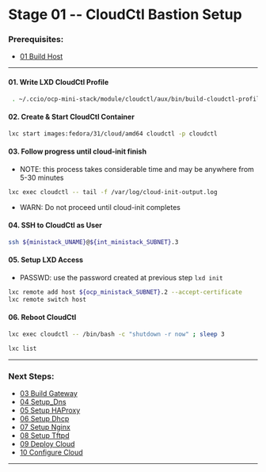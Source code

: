 # Stage 01 -- CloudCtl Bastion Setup

### Prerequisites:
  + [01 Build Host]
    
--------------------------------------------------------------------------------
#### 01\. Write LXD CloudCtl Profile
```sh
 . ~/.ccio/ocp-mini-stack/module/cloudctl/aux/bin/build-cloudctl-profile
```
#### 02\. Create & Start CloudCtl Container
```sh
lxc start images:fedora/31/cloud/amd64 cloudctl -p cloudctl
```
#### 03\. Follow progress until cloud-init finish
  - NOTE: this process takes considerable time and may be anywhere from 5-30 minutes
```sh
lxc exec cloudctl -- tail -f /var/log/cloud-init-output.log
```
  - WARN: Do not proceed until cloud-init completes
#### 04\. SSH to CloudCtl as User
```sh
ssh ${ministack_UNAME}@${int_ministack_SUBNET}.3
```
#### 05\. Setup LXD Access
  - PASSWD: use the password created at previous step `lxd init`
```sh
lxc remote add host ${ocp_ministack_SUBNET}.2 --accept-certificate
lxc remote switch host 
```
#### 06\. Reboot CloudCtl
```sh
lxc exec cloudctl -- /bin/bash -c "shutdown -r now" ; sleep 3
```
```sh
lxc list
```
---------------------------------------------------------------------------------
    
### Next Steps:
  + [03 Build Gateway]
  + [04 Setup_Dns]
  + [05 Setup HAProxy]
  + [06 Setup Dhcp]
  + [07 Setup Nginx]
  + [08 Setup Tftpd]
  + [09 Deploy Cloud]
  + [10 Configure Cloud]
--------------------------------------------------------------------------------
<!-- Markdown link & img dfn's -->
[Ansible Automation]:/ansible/README.md
[00 Introduction]:/00_Introduction.md
[01 Build Host]:/01_Build_Host.md
[02 Build Bastion]:/02_Build_Bastion.md
[03 Build Gateway]:/03_Build_Gateway.md
[04 Setup_Dns]:/04_Setup_DNS.md
[05 Setup HAProxy]:/05_Setup_HAProxy.md
[06 Setup Dhcp]:/06_Setup_DHCP.md
[07 Setup Nginx]:/07_Setup_Nginx.md
[08 Setup Tftpd]:/08_Setup_Tftpd.md
[09 Deploy Cloud]:/09_Deploy_Cloud.md
[10 Configure Cloud]:/10_Configure_Cloud.md
